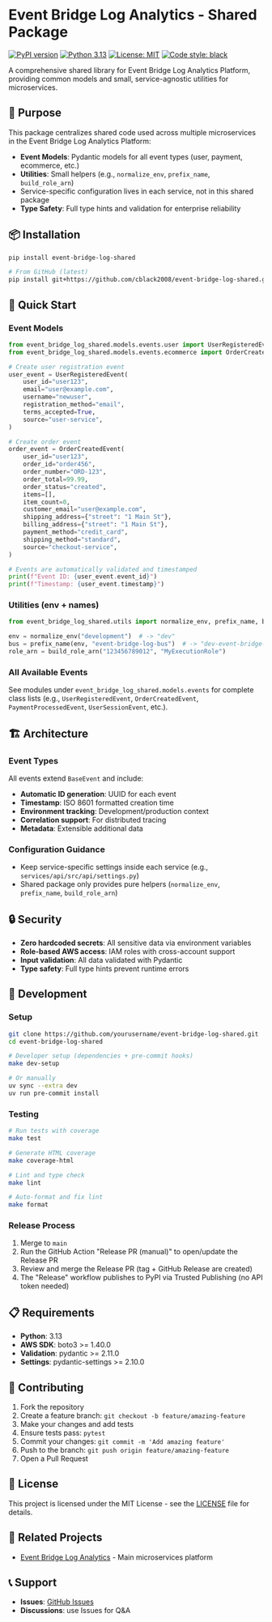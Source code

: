 # Event Bridge Log Analytics - Shared Package

[![PyPI version](https://badge.fury.io/py/event-bridge-log-shared.svg)](https://badge.fury.io/py/event-bridge-log-shared)
[![Python 3.13](https://img.shields.io/badge/python-3.13-blue.svg)](https://www.python.org/downloads/)
[![License: MIT](https://img.shields.io/badge/License-MIT-yellow.svg)](https://opensource.org/licenses/MIT)
[![Code style: black](https://img.shields.io/badge/code%20style-black-000000.svg)](https://github.com/psf/black)

A comprehensive shared library for Event Bridge Log Analytics Platform, providing common models and small, service-agnostic utilities for microservices.

## 🎯 **Purpose**

This package centralizes shared code used across multiple microservices in the Event Bridge Log Analytics Platform:

- **Event Models**: Pydantic models for all event types (user, payment, ecommerce, etc.)
- **Utilities**: Small helpers (e.g., `normalize_env`, `prefix_name`, `build_role_arn`)
- Service-specific configuration lives in each service, not in this shared package
- **Type Safety**: Full type hints and validation for enterprise reliability

## 📦 **Installation**

```bash
pip install event-bridge-log-shared

# From GitHub (latest)
pip install git+https://github.com/cblack2008/event-bridge-log-shared.git
```

## 🚀 **Quick Start**

### **Event Models**

```python
from event_bridge_log_shared.models.events.user import UserRegisteredEvent
from event_bridge_log_shared.models.events.ecommerce import OrderCreatedEvent

# Create user registration event
user_event = UserRegisteredEvent(
    user_id="user123",
    email="user@example.com",
    username="newuser",
    registration_method="email",
    terms_accepted=True,
    source="user-service",
)

# Create order event
order_event = OrderCreatedEvent(
    user_id="user123",
    order_id="order456",
    order_number="ORD-123",
    order_total=99.99,
    order_status="created",
    items=[],
    item_count=0,
    customer_email="user@example.com",
    shipping_address={"street": "1 Main St"},
    billing_address={"street": "1 Main St"},
    payment_method="credit_card",
    shipping_method="standard",
    source="checkout-service",
)

# Events are automatically validated and timestamped
print(f"Event ID: {user_event.event_id}")
print(f"Timestamp: {user_event.timestamp}")
```

### **Utilities (env + names)**

```python
from event_bridge_log_shared.utils import normalize_env, prefix_name, build_role_arn

env = normalize_env("development")  # -> "dev"
bus = prefix_name(env, "event-bridge-log-bus")  # -> "dev-event-bridge-log-bus"
role_arn = build_role_arn("123456789012", "MyExecutionRole")
```

### **All Available Events**

See modules under `event_bridge_log_shared.models.events` for complete class lists (e.g., `UserRegisteredEvent`, `OrderCreatedEvent`, `PaymentProcessedEvent`, `UserSessionEvent`, etc.).

## 🏗️ **Architecture**

### **Event Types**

All events extend `BaseEvent` and include:

- **Automatic ID generation**: UUID for each event
- **Timestamp**: ISO 8601 formatted creation time
- **Environment tracking**: Development/production context
- **Correlation support**: For distributed tracing
- **Metadata**: Extensible additional data

### **Configuration Guidance**

- Keep service-specific settings inside each service (e.g., `services/api/src/api/settings.py`)
- Shared package only provides pure helpers (`normalize_env`, `prefix_name`, `build_role_arn`)

## 🔒 **Security**

- **Zero hardcoded secrets**: All sensitive data via environment variables
- **Role-based AWS access**: IAM roles with cross-account support
- **Input validation**: All data validated with Pydantic
- **Type safety**: Full type hints prevent runtime errors

## 🧪 **Development**

### **Setup**

```bash
git clone https://github.com/yourusername/event-bridge-log-shared.git
cd event-bridge-log-shared

# Developer setup (dependencies + pre-commit hooks)
make dev-setup

# Or manually
uv sync --extra dev
uv run pre-commit install
```

### **Testing**

```bash
# Run tests with coverage
make test

# Generate HTML coverage
make coverage-html

# Lint and type check
make lint

# Auto-format and fix lint
make format
```

### **Release Process**

1. Merge to `main`
2. Run the GitHub Action "Release PR (manual)" to open/update the Release PR
3. Review and merge the Release PR (tag + GitHub Release are created)
4. The "Release" workflow publishes to PyPI via Trusted Publishing (no API token needed)

## 📋 **Requirements**

- **Python**: 3.13
- **AWS SDK**: boto3 >= 1.40.0
- **Validation**: pydantic >= 2.11.0
- **Settings**: pydantic-settings >= 2.10.0

## 🤝 **Contributing**

1. Fork the repository
2. Create a feature branch: `git checkout -b feature/amazing-feature`
3. Make your changes and add tests
4. Ensure tests pass: `pytest`
5. Commit your changes: `git commit -m 'Add amazing feature'`
6. Push to the branch: `git push origin feature/amazing-feature`
7. Open a Pull Request

## 📄 **License**

This project is licensed under the MIT License - see the [LICENSE](LICENSE) file for details.

## 🔗 **Related Projects**

- [Event Bridge Log Analytics](https://github.com/cblack2008/event-bridge-log) - Main microservices platform

## 📞 **Support**

- **Issues**: [GitHub Issues](https://github.com/cblack2008/event-bridge-log-shared/issues)
- **Discussions**: use Issues for Q&A
